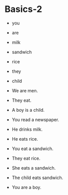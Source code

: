 # Basics-2

* you
* are
* milk
* sandwich
* rice
* they
* child

    

* We are men.
* They eat.
* A boy is a child.
* You read a newspaper.
* He drinks milk.
* He eats rice.
* You eat a sandwich.
* They eat rice.
* She eats a sandwich.
* The child eats sandwich.
* You are a boy.
